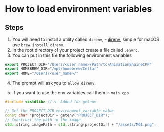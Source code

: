 # How to load environment variables

## Steps

1. You will need to install a utility called `direnv`, - [direnv](https://direnv.net), simple for macOS use `brew install direnv`.
2. In the root directory of your project create a file called `.envrc`.
3. You can put in this file the following environment variables

```cpp
export PROJECT_DIR="/Users/<user_name>/Path/to/AnimationEngineCPP"
export HOMEBREW_DIR="/opt/homebrew/Cellar"
export HOME="/Users/<user_name>/"
```

4. The prompt will ask you to `allow direnv`.

5. If you want to use the env variables call them in `main.cpp`

```cpp
#include <cstdlib> // <- Added for getenv

// Get the PROJECT_DIR environment variable value
const char *projectDir = getenv("PROJECT_DIR");
// Construct the path to the image
std::string imagePath = std::string(projectDir) + "/assets/M01.png";

```
